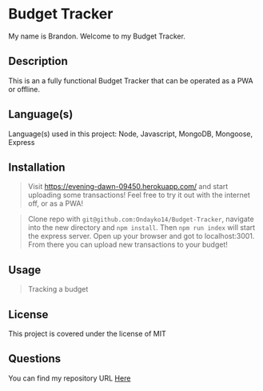 # Budget Tracker

My name is Brandon. Welcome to my Budget Tracker.


## Description

This is an a fully functional Budget Tracker that can be operated as a PWA or offline.


## Language(s)

Language(s) used in this project:
Node, Javascript, MongoDB, Mongoose, Express


## Installation

>Visit https://evening-dawn-09450.herokuapp.com/ and start uploading some transactions! Feel free to try it out with the internet off, or as a PWA!

> Clone repo with `git@github.com:Ondayko14/Budget-Tracker`, navigate into the new directory and `npm install`. Then `npm run index` will start the express server. Open up your browser and got to localhost:3001. From there you can upload new transactions to your budget!


## Usage

> Tracking a budget




## License

This project is covered under the license of MIT


## Questions

You can find my repository URL [Here](https://GitHub.com/Ondayko14)


